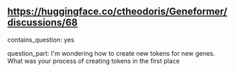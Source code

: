 ## https://huggingface.co/ctheodoris/Geneformer/discussions/68

contains_question: yes

question_part: I'm wondering how to create new tokens for new genes. What was your process of creating tokens in the first place